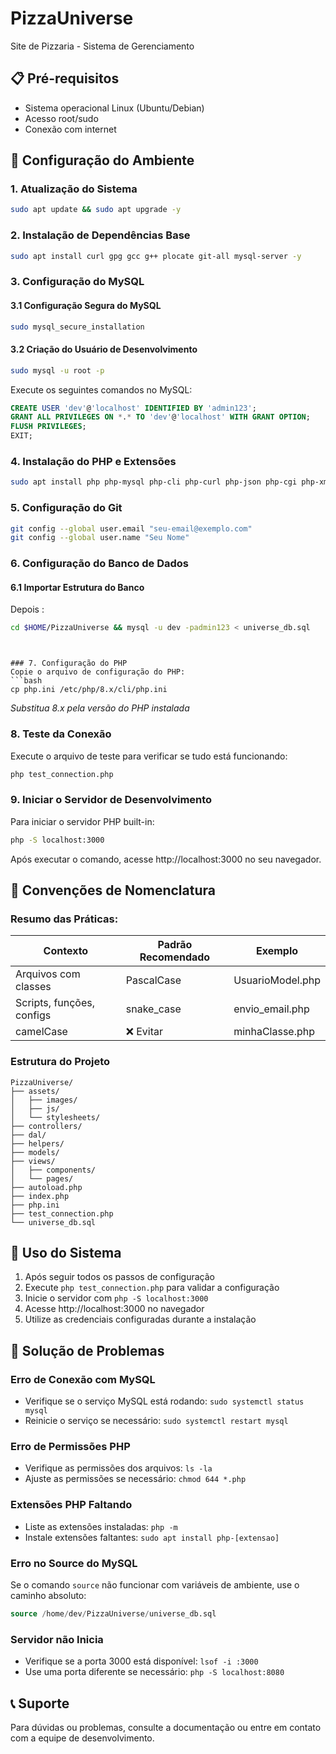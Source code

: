 # PizzaUniverse
Site de Pizzaria - Sistema de Gerenciamento

## 📋 Pré-requisitos
- Sistema operacional Linux (Ubuntu/Debian)
- Acesso root/sudo
- Conexão com internet

## 🚀 Configuração do Ambiente

### 1. Atualização do Sistema
```bash
sudo apt update && sudo apt upgrade -y
```

### 2. Instalação de Dependências Base
```bash
sudo apt install curl gpg gcc g++ plocate git-all mysql-server -y
```

### 3. Configuração do MySQL

#### 3.1 Configuração Segura do MySQL
```bash
sudo mysql_secure_installation
```

#### 3.2 Criação do Usuário de Desenvolvimento
```bash
sudo mysql -u root -p
```

Execute os seguintes comandos no MySQL:
```sql
CREATE USER 'dev'@'localhost' IDENTIFIED BY 'admin123';
GRANT ALL PRIVILEGES ON *.* TO 'dev'@'localhost' WITH GRANT OPTION;
FLUSH PRIVILEGES;
EXIT;
```

### 4. Instalação do PHP e Extensões
```bash
sudo apt install php php-mysql php-cli php-curl php-json php-cgi php-xml php-mbstring php-zip php-gd -y
```

### 5. Configuração do Git
```bash
git config --global user.email "seu-email@exemplo.com"
git config --global user.name "Seu Nome"
```

### 6. Configuração do Banco de Dados

#### 6.1 Importar Estrutura do Banco

Depois :
```bash
cd $HOME/PizzaUniverse && mysql -u dev -padmin123 < universe_db.sql
```

```


### 7. Configuração do PHP
Copie o arquivo de configuração do PHP:
```bash
cp php.ini /etc/php/8.x/cli/php.ini
```
*Substitua 8.x pela versão do PHP instalada*

### 8. Teste da Conexão
Execute o arquivo de teste para verificar se tudo está funcionando:
```bash
php test_connection.php
```

### 9. Iniciar o Servidor de Desenvolvimento
Para iniciar o servidor PHP built-in:
```bash
php -S localhost:3000
```

Após executar o comando, acesse http://localhost:3000 no seu navegador.

## 📝 Convenções de Nomenclatura

### Resumo das Práticas:

| Contexto | Padrão Recomendado | Exemplo |
|----------|-------------------|---------|
| Arquivos com classes | PascalCase | UsuarioModel.php |
| Scripts, funções, configs | snake_case | envio_email.php |
| camelCase | ❌ Evitar | minhaClasse.php |

### Estrutura do Projeto
```
PizzaUniverse/
├── assets/
│   ├── images/
│   ├── js/
│   └── stylesheets/
├── controllers/
├── dal/
├── helpers/
├── models/
├── views/
│   ├── components/
│   └── pages/
├── autoload.php
├── index.php
├── php.ini
├── test_connection.php
└── universe_db.sql
```

## 🔧 Uso do Sistema

1. Após seguir todos os passos de configuração
2. Execute `php test_connection.php` para validar a configuração
3. Inicie o servidor com `php -S localhost:3000`
4. Acesse http://localhost:3000 no navegador
5. Utilize as credenciais configuradas durante a instalação

## 🐛 Solução de Problemas

### Erro de Conexão com MySQL
- Verifique se o serviço MySQL está rodando: `sudo systemctl status mysql`
- Reinicie o serviço se necessário: `sudo systemctl restart mysql`

### Erro de Permissões PHP
- Verifique as permissões dos arquivos: `ls -la`
- Ajuste as permissões se necessário: `chmod 644 *.php`

### Extensões PHP Faltando
- Liste as extensões instaladas: `php -m`
- Instale extensões faltantes: `sudo apt install php-[extensao]`

### Erro no Source do MySQL
Se o comando `source` não funcionar com variáveis de ambiente, use o caminho absoluto:
```sql
source /home/dev/PizzaUniverse/universe_db.sql
```

### Servidor não Inicia
- Verifique se a porta 3000 está disponível: `lsof -i :3000`
- Use uma porta diferente se necessário: `php -S localhost:8080`

## 📞 Suporte
Para dúvidas ou problemas, consulte a documentação ou entre em contato com a equipe de desenvolvimento.
